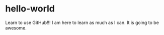 # hello-world
Learn to use GitHub!!!
I am here to learn as much as I can.  It is going to be awesome.
